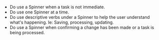 - Do use a Spinner when a task is not immediate.
- Do use one Spinner at a time.
- Do use descriptive verbs under a Spinner to help the user understand what's happening. Ie: Saving, processing, updating.
- Do use a Spinner when confirming a change has been made or a task is being processed.
